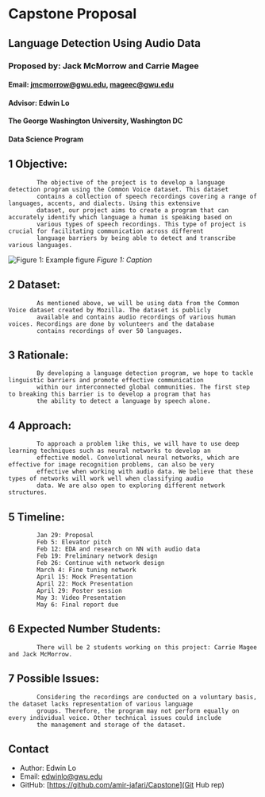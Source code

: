 
# Capstone Proposal
## Language Detection Using Audio Data
### Proposed by: Jack McMorrow and Carrie Magee
#### Email: jmcmorrow@gwu.edu, mageec@gwu.edu
#### Advisor: Edwin Lo
#### The George Washington University, Washington DC  
#### Data Science Program


## 1 Objective:  
 
            The objective of the project is to develop a language detection program using the Common Voice dataset. This dataset 
            contains a collection of speech recordings covering a range of languages, accents, and dialects. Using this extensive 
            dataset, our project aims to create a program that can accurately identify which language a human is speaking based on 
            various types of speech recordings. This type of project is crucial for facilitating communication across different 
            language barriers by being able to detect and transcribe various languages.
            

![Figure 1: Example figure](202401_001.png)
*Figure 1: Caption*

## 2 Dataset:  

            As mentioned above, we will be using data from the Common Voice dataset created by Mozilla. The dataset is publicly 
            available and contains audio recordings of various human voices. Recordings are done by volunteers and the database 
            contains recordings of over 50 languages. 
            

## 3 Rationale:  

            By developing a language detection program, we hope to tackle linguistic barriers and promote effective communication 
            within our interconnected global communities. The first step to breaking this barrier is to develop a program that has 
            the ability to detect a language by speech alone. 
            

## 4 Approach:  

            To approach a problem like this, we will have to use deep learning techniques such as neural networks to develop an 
            effective model. Convolutional neural networks, which are effective for image recognition problems, can also be very 
            effective when working with audio data. We believe that these types of networks will work well when classifying audio 
            data. We are also open to exploring different network structures. 
            

## 5 Timeline:  

            Jan 29: Proposal
            Feb 5: Elevator pitch
            Feb 12: EDA and research on NN with audio data
            Feb 19: Preliminary network design
            Feb 26: Continue with network design
            March 4: Fine tuning network
            April 15: Mock Presentation
            April 22: Mock Presentation
            April 29: Poster session
            May 3: Video Presentation
            May 6: Final report due
            

## 6 Expected Number Students:  

            There will be 2 students working on this project: Carrie Magee and Jack McMorrow.  
            

## 7 Possible Issues:  

            Considering the recordings are conducted on a voluntary basis, the dataset lacks representation of various language 
            groups. Therefore, the program may not perform equally on every individual voice. Other technical issues could include 
            the management and storage of the dataset.
            


## Contact
- Author: Edwin Lo
- Email: [edwinlo@gwu.edu](Eamil)
- GitHub: [https://github.com/amir-jafari/Capstone](Git Hub rep)
